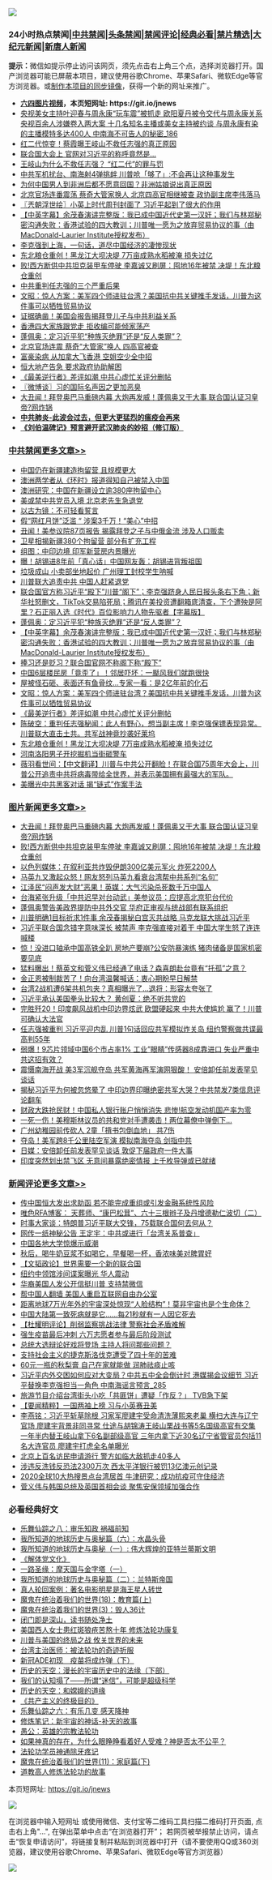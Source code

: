 ![](https://raw.githubusercontent.com/fqnews/bnews/master/64photo/fqnews-qr.jpg)

<div id="tt">
<h3>24小时热点禁闻|<a href="#%E4%B8%AD%E5%85%B1%E7%A6%81%E9%97%BB%E6%9B%B4%E5%A4%9A%E6%96%87%E7%AB%A0">中共禁闻</a>|<a href="#%E5%9B%BE%E7%89%87%E6%96%B0%E9%97%BB%E6%9B%B4%E5%A4%9A%E6%96%87%E7%AB%A0">头条禁闻</a>|<a href="#%E6%96%B0%E9%97%BB%E8%AF%84%E8%AE%BA%E6%9B%B4%E5%A4%9A%E6%96%87%E7%AB%A0">禁闻评论|<a href="#%E5%BF%85%E7%9C%8B%E7%BB%8F%E5%85%B8%E5%A5%BD%E6%96%87">经典必看|<a href="/video.md#%E7%A6%81%E7%89%87%E7%B2%BE%E9%80%89">禁片精选</a>|<a href="https://github.com/fqnews/djy/blob/master/gb/nf1351518.md#1">大纪元新闻</a>|<a href="https://github.com/fqnews/ntdtv/blob/master/gb/prog204.md#1">新唐人新闻</a></h3>
<div><b>提示：</b>微信如提示停止访问该网页，须先点击右上角三个点，选择浏览器打开。国产浏览器可能已屏蔽本项目，建议使用谷歌Chrome、苹果Safari、微软Edge等官方浏览器。或<a href="https://github.com/fqnews/bnews/blob/master/%E5%88%B6%E4%BD%9Cgit%E7%A6%81%E9%97%BB%E9%95%9C%E5%83%8F.md">制作本项目的同步镜像</a>，获得一个新的网址来推广。</div>
<ul>
<li><b><a href="http://d1.bdrive.tk/64.mp4" target="_blank">六四图片视频</a>，本页短网址: https://git.io/jnews</b></li>
<li><a href="/comments/20200924/1401996.md">央视美女主持叶迎春与周永康“玩车震”被抓走 欧阳夏丹被令交代与周永康关系 央视百余人涉嫌卷入两大案 十几名知名主播或美女主持被约谈 与周永康有染的主播模特多达400人 中南海不可告人的秘密_186</a></li>
<li><a href="/comments/20200924/1402059.md">红二代惊变！蔡霞曝王岐山不救任志强的真正原因</a></li>
<li><a href="/cnnews/20200924/1402120.md">联合国大会上 官网对习近平的称呼竟然是…</a></li>
<li><a href="/headline/20200924/1402024.md">王岐山为什么不救任志强？ “红二代”的罪与罚</a></li>
<li><a href="/cnnews/hknews/20200924/1402153.md">中共军机扰台、南海射4弹挑衅 川普呛「够了」:不会再让这种事发生</a></li>
<li><a href="/funmedia/20200924/1402067.md">为何中国男人到非洲后都不愿意回国？非洲姑娘说出真正原因</a></li>
<li><a href="/comments/20200924/1402014.md">北京官场连番震荡 蔡奇大管家换人 北京四高官相继被查 政协副主席李伟落马</a></li>
<li><a href="/ssgc/20200924/1401965.md">〖兲朝浮世绘〗小英上时代周刊封面了 习近平起到了很大的作用</a></li>
<li><a href="/cbnews/20200924/1402154.md">【中英字幕】余茂春演讲完整版：我已成中国近代史第一汉奸；我们与林郑秘密沟通失败：香港试验的四大教训；川普唯一愿为之放弃贸易协议的事（由MacDonald-Laurier Institute授权发布）</a></li>
<li><a href="/bannedvideo/20200924/1402251.md">李克强到上海，一句话，道尽中国经济的凄惨现状</a></li>
<li><a href="/cbnews/20200924/1401982.md">东北粮仓重创！黑龙江大坝决堤 7万亩成熟水稻被淹 损失过亿</a></li>
<li><a href="/topimagenews/20200924/1402458.md">败!西方断供中共坦克装甲车停驶 李嘉诚又刷屏：囤地16年被禁 决堤！东北粮仓重创</a></li>
<li><a href="/ssgc/20200924/1402341.md">中共重判任志强的三个严重后果</a></li>
<li><a href="/cbnews/20200924/1402065.md">文昭：惊人方案：美军四个师进驻台湾？美国抗中共关键推手发话，川普为这件事可以牺牲贸易协议</a></li>
<li><a href="/comments/20200924/1401954.md">证据确凿！美国会报告揭拜登儿子与中共利益关系</a></li>
<li><a href="/cnnews/hknews/20200924/1402299.md">香港四大家族跟党走 拒收编可能倾家荡产</a></li>
<li><a href="/cbnews/20200924/1401997.md">蓬佩奥：定习近平犯“种族灭绝罪”还是“反人类罪”？</a></li>
<li><a href="/cnnews/20200924/1402278.md">北京官场连震 蔡奇“大管家”换人 四高官被查</a></li>
<li><a href="/cnnews/hknews/20200924/1402360.md">富豪染病 从加拿大飞香港 空姐空少全中招</a></li>
<li><a href="/headline/20200924/1402405.md">恒大地产告急 要求政府协助解困</a></li>
<li><a href="/cbnews/20200924/1402006.md">《最美逆行者》差评如潮 中共心虚忙关评分删帖</a></li>
<li><a href="/ssgc/20200924/1402125.md">〖微博谈〗习的国际名声因之更加恶臭</a></li>
<li><a href="/topimagenews/20200924/1402528.md">大丑闻！拜登奥巴马重磅内幕 大炮再发威！蓬佩奥又干大事 联合国认证习皇帝?网炸锅</a></li>
<li><b><a href="/comments/20200211/1275071.md" target="_blank">中共肺炎-此波会过去，但更大更猛烈的瘟疫会再来</a></b></li>
<li><b><a href="/comments/20200207/1272816.md" target="_blank">《刘伯温碑记》预言避开武汉肺炎的妙招（修订版）</a></b></li>
</ul>
</div>

<div class="catlist">
<h3><a href="/cbnews/" target="_blank">中共禁闻</a><span><a href="/cbnews/" target="_blank" rel="nofollow">更多文章>></a></span></h3>
<ul>
<li><a href="/cbnews/20200924/1402587.md" target="_blank">中国仍在新疆建造拘留营 且规模更大</a></li>
<li><a href="/cbnews/20200924/1402574.md" target="_blank">澳洲两学者从《环时》报道得知自己被禁入中国</a></li>
<li><a href="/cbnews/20200924/1402556.md" target="_blank">澳洲研究：中国在新疆设立逾380座拘留中心</a></li>
<li><a href="/cbnews/20200924/1402421.md" target="_blank">美或禁中共党员入境 北京老先生急退党</a></li>
<li><a href="/cbnews/20200924/1402392.md" target="_blank">以古为镜：不可轻看誓言</a></li>
<li><a href="/cbnews/20200924/1402369.md" target="_blank">假“网红月饼”泛滥 “ 涉案3千万！“美心”中招</a></li>
<li><a href="/cbnews/20200924/1402326.md" target="_blank">丑闻！美参议院87页报告 揭露拜登之子与中俄金流 涉及人口贩卖</a></li>
<li><a href="/cbnews/20200924/1402298.md" target="_blank">卫星相揭新疆380个拘留营 部分有扩充工程</a></li>
<li><a href="/cbnews/20200924/1402287.md" target="_blank">组图：中印边境 印军新营房内景曝光</a></li>
<li><a href="/cbnews/20200924/1402259.md" target="_blank">曝！胡锡进8年前「真心话」中国网友轰：胡锡进背叛祖国</a></li>
<li><a href="/cbnews/20200924/1402237.md" target="_blank">垃圾成山 小卖部坐地起价 广州理工封校学生呐喊</a></li>
<li><a href="/cbnews/20200924/1401977.md" target="_blank">川普联大追责中共 中国人赶紧退党</a></li>
<li><a href="/cbnews/20200924/1401854.md" target="_blank">联合国官方称习近平“殿下”川普“阁下”；李克强跻身人民日报头条右下角；新华社怒删文，TikTok交易陷死局；腾讯在美投资遭翻箱底清查，下个遭殃是阿里？石正丽入选《时代》百位影响力人物先驱者【字幕版】</a></li>
<li><a href="/cbnews/20200924/1401997.md" target="_blank">蓬佩奥：定习近平犯“种族灭绝罪”还是“反人类罪”？</a></li>
<li><a href="/cbnews/20200924/1402154.md" target="_blank">【中英字幕】余茂春演讲完整版：我已成中国近代史第一汉奸；我们与林郑秘密沟通失败：香港试验的四大教训；川普唯一愿为之放弃贸易协议的事（由MacDonald-Laurier Institute授权发布）</a></li>
<li><a href="/cbnews/20200924/1402190.md" target="_blank">捧习还是贬习？联合国官网不称阁下称“殿下”</a></li>
<li><a href="/cbnews/20200924/1402189.md" target="_blank">中国6层楼民房「竟歪了」！邻居吓坏：一颳风我们就跑很快</a></li>
<li><a href="/cbnews/20200924/1402188.md" target="_blank">屋被怪石砸、表面还有鱼骨纹…专家一看：是2亿年前的化石</a></li>
<li><a href="/cbnews/20200924/1402065.md" target="_blank">文昭：惊人方案：美军四个师进驻台湾？美国抗中共关键推手发话，川普为这件事可以牺牲贸易协议</a></li>
<li><a href="/cbnews/20200924/1402006.md" target="_blank">《最美逆行者》差评如潮 中共心虚忙关评分删帖</a></li>
<li><a href="/cbnews/20200924/1402003.md" target="_blank">陈破空：重判任志强秘闻：此人有野心，想当副主席！李克强保镖表现异常。川普联大直击土共。共军战神竟抄袭好莱坞</a></li>
<li><a href="/cbnews/20200924/1401982.md" target="_blank">东北粮仓重创！黑龙江大坝决堤 7万亩成熟水稻被淹 损失过亿</a></li>
<li><a href="/cbnews/20200924/1401981.md" target="_blank">河南洛阳男子开挖掘机当街砸警车</a></li>
<li><a href="/cbnews/20200924/1401980.md" target="_blank">薇羽看世间：【中文翻译】川普与中共公开翻脸！在联合国75周年大会上，川普公开追责中共将病毒带给全世界，并表示美国拥有最强大的军队。</a></li>
<li><a href="/cbnews/20200924/1401967.md" target="_blank">美曝光中共黑客对话 揭“链式”作案手法</a></li>

</ul>
</div>
<div class="catlist">
<h3><a href="/topimagenews/" target="_blank">图片新闻</a><span><a href="/topimagenews/" target="_blank" rel="nofollow">更多文章>></a></span></h3>
<ul>
<li><a href="/topimagenews/20200924/1402528.md" target="_blank">大丑闻！拜登奥巴马重磅内幕 大炮再发威！蓬佩奥又干大事 联合国认证习皇帝?网炸锅</a></li>
<li><a href="/topimagenews/20200924/1402458.md" target="_blank">败!西方断供中共坦克装甲车停驶 李嘉诚又刷屏：囤地16年被禁 决堤！东北粮仓重创</a></li>
<li><a href="/topimagenews/20200924/1402349.md" target="_blank">以色列媒体：在叙利亚共炸毁伊朗300亿美元军火 炸死2200人</a></li>
<li><a href="/topimagenews/20200924/1402271.md" target="_blank">马英九又激起众怒！网友怒列马英九看衰台湾帮中共系列“名句”</a></li>
<li><a href="/topimagenews/20200924/1402258.md" target="_blank">江泽民“闷声发大财”恶果！英媒：大气污染杀死数千万中国人</a></li>
<li><a href="/topimagenews/20200924/1402185.md" target="_blank">台海紧张升级「中共迟早对台动武」美参议员：应提高北京犯台代价</a></li>
<li><a href="/topimagenews/20200924/1402015.md" target="_blank">蓬佩奥警告美政界提防中共外交官 华府正审视与统战部有联系组织</a></li>
<li><a href="/topimagenews/20200923/1401840.md" target="_blank">川普明确1目标祈求1件事 余茂春揭秘白宫灭共战略 马克龙联大挑战习近平</a></li>
<li><a href="/topimagenews/20200923/1401819.md" target="_blank">习近平联合国念错字意味深长 被禁声 李克强直接对着干 中国大学生怒了连连喊楼</a></li>
<li><a href="/topimagenews/20200923/1401751.md" target="_blank">惊！没进口轴承中国高铁全趴 房地产要崩?公安防暴演练 猪肉储备是国家机密要见底</a></li>
<li><a href="/topimagenews/20200923/1401662.md" target="_blank">猛料曝出！蔡英文和菅义伟已经通了电话？森喜朗赴台竟有“托孤”之意？</a></li>
<li><a href="/topimagenews/20200923/1401580.md" target="_blank">金正恩被制裁苦了！向台湾温馨喊话：衷心期盼早日解禁</a></li>
<li><a href="/topimagenews/20200923/1401565.md" target="_blank">台湾2战机遭6架共机包夹？真相曝光了…退将：形容太夸张了</a></li>
<li><a href="/topimagenews/20200923/1401543.md" target="_blank">习近平承认美国拳头比较大？ 黄创夏：绝不听共党的</a></li>
<li><a href="/topimagenews/20200923/1401252.md" target="_blank">完胜歼20！印度飙风战机中印边界炫武 欧盟硬起来 中共大使尴尬 赢了！川普可确认大法官</a></li>
<li><a href="/topimagenews/20200922/1401161.md" target="_blank">任志强被重判 习近平迎内乱 川普1句话回应共军模拟炸关岛 纽约警察做共谍最高判55年</a></li>
<li><a href="/topimagenews/20200922/1401088.md" target="_blank">弱爆！9芯片领域中国6个市占率1% 工业&#8221;眼睛&#8221;传感器8成靠进口 失业严重中共这招有效？</a></li>
<li><a href="/topimagenews/20200921/1400580.md" target="_blank">震慑南海开战 美3军沉舰夺岛 共军黄海再军演网狠酸！ 安倍卸任前发表罕见谈话</a></li>
<li><a href="/topimagenews/20200921/1400557.md" target="_blank">揭秘习近平为何被忽悠晕了 中印边界印曝绝密共军大哭？中共禁发7类信息评论翻车</a></li>
<li><a href="/topimagenews/20200921/1400488.md" target="_blank">财政大跌抢民财！中国私人银行账户悄悄消失 悲惨!航空发动机国产率为零</a></li>
<li><a href="/topimagenews/20200921/1400362.md" target="_blank">一死一伤！美穆斯林议员的共和党对手遭袭击！两位幕僚中弹倒下…</a></li>
<li><a href="/topimagenews/20200921/1400305.md" target="_blank">广州幼稚园前传砍人 2童「揹书包倒血地」 共7伤</a></li>
<li><a href="/topimagenews/20200921/1400260.md" target="_blank">夺岛！美军跨8千公里陆空军演 模拟南海夺岛 剑指中共</a></li>
<li><a href="/topimagenews/20200921/1400225.md" target="_blank">日媒：安倍卸任前发表罕见谈话 敦促下届政府一件大事</a></li>
<li><a href="/topimagenews/20200921/1400202.md" target="_blank">印度突然划出禁飞区 无意间暴露绝密情报 上千枚导弹或已就绪</a></li>

</ul>
</div>
<div class="catlist">
<h3><a href="/comments/" target="_blank">新闻评论</a><span><a href="/comments/" target="_blank" rel="nofollow">更多文章>></a></span></h3>
<ul>
<li><a href="/comments/20200924/1402596.md" target="_blank">传中国恒大发出求助函 若不能完成重组或引发金融系统性风险</a></li>
<li><a href="/comments/20200924/1402581.md" target="_blank">唯色RFA博客： 天葬师、“康巴松茸”、六十三根辫子及丹增德勒仁波切（二）</a></li>
<li><a href="/comments/20200924/1402568.md" target="_blank">时事大家谈：特朗普习近平联大交锋，75载联合国何去何从？</a></li>
<li><a href="/comments/20200924/1402533.md" target="_blank">网传一纸神秘公告 王定宇：中共或进行「台湾关系普查」</a></li>
<li><a href="/comments/20200924/1402479.md" target="_blank">中国各地大学惊爆示威潮</a></li>
<li><a href="/comments/20200924/1402478.md" target="_blank">秋后，喝牛奶豆浆不如喝它，早餐喝一杯，香浓味美对脾胃好</a></li>
<li><a href="/comments/20200924/1402476.md" target="_blank">【文韬政论】世界需要一个新的联合国</a></li>
<li><a href="/comments/20200924/1402471.md" target="_blank">纽约中领馆涉间谍案曝光 华人震动</a></li>
<li><a href="/comments/20200924/1402470.md" target="_blank">华裔美国人发公开信挺川普 支持禁微信</a></li>
<li><a href="/comments/20200924/1402469.md" target="_blank">帮中国人翻墙 美国人重启互联网自由办公室</a></li>
<li><a href="/comments/20200924/1402468.md" target="_blank">距离地球7万光年外的宇宙深处惊现“人脸结构”！莫非宇宙也是个生命体？</a></li>
<li><a href="/comments/20200924/1402467.md" target="_blank">中国大陆第一致死病就是它……每21秒就有一人因它死去</a></li>
<li><a href="/comments/20200924/1402462.md" target="_blank">【杜耀明评论】削弱监察挑战法律 警察社会矛盾难解</a></li>
<li><a href="/comments/20200924/1402448.md" target="_blank">强生疫苗最后冲刺 六万志愿者参与最后阶段测试</a></li>
<li><a href="/comments/20200924/1402447.md" target="_blank">总统大选辩论好戏将登场 主持人将问那些问题？</a></li>
<li><a href="/comments/20200924/1402440.md" target="_blank">支持社会主义的捷克斯洛伐克遭受了四十年的苦难</a></li>
<li><a href="/comments/20200924/1402424.md" target="_blank">60元一瓶的秋梨膏 自己在家就能做 润肺祛痰止咳</a></li>
<li><a href="/comments/20200924/1402417.md" target="_blank">习近平内外交困如何应对大变局？中共五中全会倒计时 港媒揭会议细节 习近平替换李克强担当一角色 中南海谣言预言_285</a></li>
<li><a href="/comments/20200924/1402406.md" target="_blank">旅游节目介绍台湾街头小吃「共匪饼」遭疑「作反？」 TVB急下架</a></li>
<li><a href="/comments/20200924/1402401.md" target="_blank">【要闻精粹】一国两袖上榜 习与小英赛丑美</a></li>
<li><a href="/comments/20200924/1402395.md" target="_blank">李燕铭：习近平斩草除根 习家军廖建宇受命清洗薄熙来老巢 横扫大连与辽宁官场 廖建宇背景非同寻常 仕途与胡锦涛王岐山栗战书等5名国级高官有交集 一年半内替王岐山拿下6名副部级高官 三年内拿下近30名辽宁省管官员包括11名大连官员 廖建宇打虎全名单曝光</a></li>
<li><a href="/comments/20200924/1402394.md" target="_blank">北京上百名访民申请游行 警方如临大敌抓走40多人</a></li>
<li><a href="/comments/20200924/1402393.md" target="_blank">涉违反洗钱反恐法2300万次 西太平洋银行被罚13亿澳元创记录</a></li>
<li><a href="/comments/20200924/1402365.md" target="_blank">2020全球10大热搜景点台湾居首 牛津研究：成功抗疫可守住经济</a></li>
<li><a href="/comments/20200924/1402346.md" target="_blank">菅义伟与韩国总统及英国首相会谈 聚焦安保领域加强合作</a></li>

</ul>
</div>

<div class="catlist">
<h3>必看经典好文</h3>
<ul>
<li><a href="/tculture/20170717/792953.md" target="_blank">乐舞仙踪之八：审乐知政 祸福前知</a></li>
<li><a href="/cbnews/20171115/856086.md" target="_blank">我所知道的地球历史与奥秘篇（六）：水晶头骨</a></li>
<li><a href="/tculture/xiulian/20170611/772817.md" target="_blank">我所知道的地球历史与奥秘（一）: 伟大辉煌的亚特兰蒂斯文明</a></li>
<li><a href="/bookwiki/20130610/138400.md" target="_blank">《解体党文化》</a></li>
<li><a href="/tculture/20160806/568214.md" target="_blank">一路圣缘：摩天国与金字塔（一）</a></li>
<li><a href="/tculture/xiulian/20170614/774347.md" target="_blank">我所知道的地球历史与奥秘篇（二）：兰特斯帝国</a></li>
<li><a href="/comments/20200523/1332915.md" target="_blank">真人轮回案例：著名电影明星是海王星人转世</a></li>
<li><a href="/topimagenews/20180701/965109.md" target="_blank">魔鬼在统治着我们的世界(18)：教育篇(上)</a></li>
<li><a href="/topimagenews/20180521/945342.md" target="_blank">魔鬼在统治着我们的世界(3)：毁人36计</a></li>
<li><a href="/tculture/20200803/1373949.md" target="_blank">闭门即是深山，读书随处净土</a></li>
<li><a href="/comments/20190126/1070164.md" target="_blank">美国西人女士患红斑狼疮苦熬十年 修炼法轮功康复</a></li>
<li><a href="/comments/20200908/1392488.md" target="_blank">川普与美国的终局之战 攸关世界的未来</a></li>
<li><a href="/comments/20200801/1373219.md" target="_blank">台湾主治医师：被法轮功的奇迹折服</a></li>
<li><a href="/headline/20200908/1392940.md" target="_blank">新冠ADE初现　疫苗将成炸弹（下）</a></li>
<li><a href="/tculture/20121025/73066.md" target="_blank">历史的天空：漫长的宇宙历史中的法缘（下部）</a></li>
<li><a href="/sohnews/20161029/607205.md" target="_blank">我们的认知塌了——所谓“迷信”，可能是超级科学</a></li>
<li><a href="/cbnews/20190219/1083302.md" target="_blank">历史的天空：和嫦娥的道缘</a></li>
<li><a href="/bookwiki/20171120/858084.md" target="_blank">《共产主义的终极目的》</a></li>
<li><a href="/tculture/20190101/792146.md" target="_blank">乐舞仙踪之六：有乐几变 感天降神</a></li>
<li><a href="/comments/20190418/1115565.md" target="_blank">修炼笔记：新宇宙的神话-补天的故事</a></li>
<li><a href="/comments/20200313/1292991.md" target="_blank">愚公：英雄的宗教法轮功</a></li>
<li><a href="/comments/20200623/1346844.md" target="_blank">如果神真的存在，为什么眼睁睁看着好人受难？神是否太不公平？</a></li>
<li><a href="/health/20170626/780263.md" target="_blank">法轮功学员神通除牙疼记</a></li>
<li><a href="/topimagenews/20180530/950691.md" target="_blank">魔鬼在统治着我们的世界(11)：家庭篇(下)</a></li>
<li><a href="/comments/20200805/1375080.md" target="_blank">道教高人修炼法轮功的故事</a></li>

</ul>
</div>

本页短网址: https://git.io/jnews

![](https://raw.githubusercontent.com/fqnews/bnews/master/64photo/fqnews-qr.jpg)

在浏览器中输入短网址 或使用微信、支付宝等二维码工具扫描二维码打开页面, 点击右上角"...", 在弹出菜单中点击“在浏览器打开”； 若网页被举报禁止访问，请点击“恢复申请访问”，将链接复制并粘贴到浏览器中打开（请不要使用QQ或360浏览器，建议使用谷歌Chrome、苹果Safari、微软Edge等官方浏览器）

![](https://raw.githubusercontent.com/fqnews/bnews/master/64photo/wx.jpg)